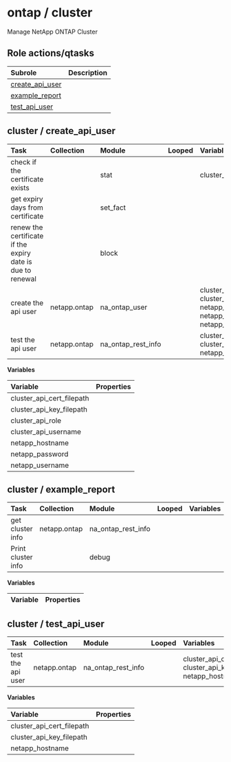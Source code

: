 # ontap / cluster 
Manage NetApp ONTAP Cluster  
  






## Role actions/qtasks

| Subrole | Description |
| :------ | :---------- |
| [create_api_user](#cluster--create_api_user) |  |
| [example_report](#cluster--example_report) |  |
| [test_api_user](#cluster--test_api_user) |  |



## cluster / create_api_user

| Task | Collection | Module | Looped | Variables |
| :--- | :--------- | :----- | :----- | :-------- |
| check if the certificate exists |  | stat |  | cluster_api_cert_filepath |
| get expiry days from certificate |  | set_fact |  |  |
| renew the certificate if the expiry date is due to renewal |  | block |  |  |
| create the api user | netapp.ontap | na_ontap_user |  | cluster_api_role, cluster_api_username, netapp_hostname, netapp_password, netapp_username |
| test the api user | netapp.ontap | na_ontap_rest_info |  | cluster_api_cert_filepath, cluster_api_key_filepath, netapp_hostname |


**Variables**

| Variable | Properties |
| :------- | :--------- |
| cluster_api_cert_filepath |  |
| cluster_api_key_filepath |  |
| cluster_api_role |  |
| cluster_api_username |  |
| netapp_hostname |  |
| netapp_password |  |
| netapp_username |  |



## cluster / example_report

| Task | Collection | Module | Looped | Variables |
| :--- | :--------- | :----- | :----- | :-------- |
| get cluster info | netapp.ontap | na_ontap_rest_info |  |  |
| Print cluster info |  | debug |  |  |


**Variables**

| Variable | Properties |
| :------- | :--------- |



## cluster / test_api_user

| Task | Collection | Module | Looped | Variables |
| :--- | :--------- | :----- | :----- | :-------- |
| test the api user | netapp.ontap | na_ontap_rest_info |  | cluster_api_cert_filepath, cluster_api_key_filepath, netapp_hostname |


**Variables**

| Variable | Properties |
| :------- | :--------- |
| cluster_api_cert_filepath |  |
| cluster_api_key_filepath |  |
| netapp_hostname |  |




